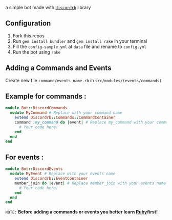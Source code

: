 a simple bot made with <a href="https://github.com/shardlab/discordrb">`discordrb`</a> library
## Configuration
1. Fork this repos
2. Run `gem install bundler` and `gem install rake` in your terminal
3. Fill the `config-sample.yml` at `data` file and rename to `config.yml`
4. Run the bot using `rake`

## Adding a Commands and Events
Create new file `command/events_name.rb` in `src/modules/(events/commands)`

## Example for commands :
```rb
module Bot::DiscordCommands
  module MyCommand # Replace with your command name
    extend Discordrb::Commands::CommandContainer
    command :my_command do |event| # Replace my_command with your commands name
      # Your code here!
    end
  end
end
```
## For events :
```rb
module Bot::DiscordEvents
  module MyEvent # Replace with your events name
    extend Discordrb::EventContainer
    member_join do |event| # Replace member_join with your events name
      # Your code here!
    end
  end
end
```
`NOTE:` **Before adding a commands or events you better learn <a href="https://www.ruby-lang.org/">Ruby</a> ​​first!**
